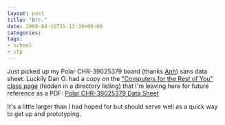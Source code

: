 ```yaml
---
layout: post
title: "Brr."
date: 2008-04-16T15:12:38+00:00
categories:
tags:
- school
- itp
---
```

Just picked up my Polar CHR-39025379 board (thanks [Anh][anh]) sans data sheet. Luckily Dan O. had a copy on the ["Computers for the Rest of You" class page][rest] (hidden in a directory listing) that I'm leaving here for future reference as a PDF: [Polar CHR-39025379 Data Sheet][datasheet]

It's a little larger than I had hoped for but should serve well as a quick way to get up and prototyping.

[anh]: http://www.kidmang.com/
[rest]: http://itp.nyu.edu/~dbo3/RestOfYou/
[datasheet]: http://blogs.nyu.edu/blogs/as860/iameat/uploads/polar-CHR39025379-datasheet.pdf

